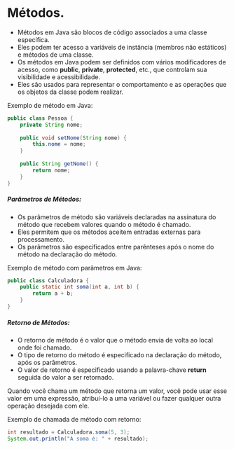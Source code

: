 # Métodos.

* Métodos em Java são blocos de código associados a uma classe específica.
* Eles podem ter acesso a variáveis de instância (membros não estáticos) e métodos de uma classe.
* Os métodos em Java podem ser definidos com vários modificadores de acesso, como **public**, **private**, **protected**, etc., que controlam sua visibilidade e acessibilidade.
* Eles são usados para representar o comportamento e as operações que os objetos da classe podem realizar.

Exemplo de método em Java:
~~~ Java
public class Pessoa {
    private String nome;
    
    public void setNome(String nome) {
        this.nome = nome;
    }
    
    public String getNome() {
        return nome;
    }
}
~~~

##### Parâmetros de Métodos:

* Os parâmetros de método são variáveis ​​declaradas na assinatura do método que recebem valores quando o método é chamado.
* Eles permitem que os métodos aceitem entradas externas para processamento.
* Os parâmetros são especificados entre parênteses após o nome do método na declaração do método.

Exemplo de método com parâmetros em Java:
~~~ Java
public class Calculadora {
    public static int soma(int a, int b) {
        return a + b;
    }
}
~~~

##### Retorno de Métodos:

* O retorno de método é o valor que o método envia de volta ao local onde foi chamado.
* O tipo de retorno do método é especificado na declaração do método, após os parâmetros.
* O valor de retorno é especificado usando a palavra-chave **return** seguida do valor a ser retornado.

Quando você chama um método que retorna um valor, você pode usar esse valor em uma expressão, atribuí-lo a uma variável ou fazer qualquer outra operação desejada com ele.

Exemplo de chamada de método com retorno:
~~~ Java
int resultado = Calculadora.soma(5, 3);
System.out.println("A soma é: " + resultado);
~~~